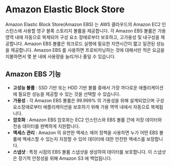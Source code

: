 # Amazon Elastic Block Store

Amazon Elastic Block Store(Amazon EBS) 는 AWS 클라우드의 Amazon EC2 인스턴스에 사용할 영구 블록 스토리지 볼륨을 제공합니다. 각 Amazon EBS 볼륨은 가용 영역 내에 자동으로 복제되어 구성 요소 장애로부터 보호하고, 고가용성 및 내구성을 제공합니다. Amazon EBS 볼륨은 워크로드 실행에 필요한 지연시간이 짧고 일관된 성능을 제공합니다. Amazon EBS 를 사용하면 프로비저닝하는 것에 대해서만 적은 요금을 지불하면서 몇 분 내에 사용량을 늘리거나 줄일 수 있습니다.

## Amazon EBS 기능

- **고성능 볼륨** : SSD 기반 또는 HDD 기반 볼륨 중에서 가장 까다로운 애플리케이션에 필요한 성능을 제공할 수 있는 것을 선택할 수 있습니다.
- **가용성** : 각 Amazon EBS 볼륨은 99.999% 의 가용성을 위해 설계되었으며 구성 요소장애로부터 애플리케이션을 보호하기 위해 가용 역역 내에서 자동으로 복제됩니다.
- **암호화** : Amazon EBS 암호화는 EC2 인스턴스와 EBS 볼륨 간에 저장 데이터와 전송 데이터를 완벽하게 지원합니다.
- **액세스 관리** : Amazon 의 유연한 액세스 제어 정책을 사용하면 누가 어떤 EBS 볼륨에 액세스할 수 있는지 지정할 수 있어 데이터에 대한 안전한 액세스를 보장합니다.
- **스냅샷** : 특정 시점의 EBS 볼륨 스냅샷을 생성하여 데이터를 보호합니다. 이 스냅샷은 장기적 안정성을 위해 Amazon S3 에 백업됩니다.
